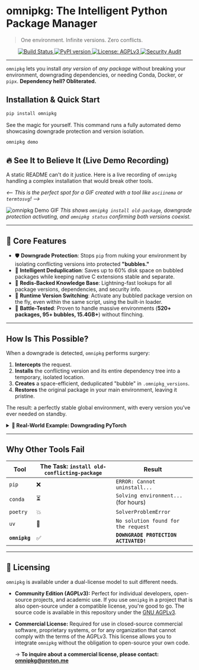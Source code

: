 # omnipkg: The Intelligent Python Package Manager
> One environment. Infinite versions. Zero conflicts.

<p align="center">
  <a href="https://github.com/1minds3t/omnipkg/actions/workflows/test.yml">
    <img src="https://img.shields.io/github/actions/workflow/status/1minds3t/omnipkg/test.yml?branch=main" alt="Build Status">
  </a>
  <a href="https://pypi.org/project/omnipkg/">
    <img src="https://img.shields.io/pypi/v/omnipkg.svg" alt="PyPI version">
  </a>
  <a href="https://www.gnu.org/licenses/agpl-3.0">
    <img src="https://img.shields.io/badge/License-AGPLv3-red.svg" alt="License: AGPLv3">
  </a>
  <a href="https://github.com/1minds3t/omnipkg/actions/workflows/security_audit.yml">
    <img src="https://img.shields.io/github/actions/workflow/status/1minds3t/omnipkg/security_audit.yml?branch=main" alt="Security Audit">
  </a>
</p>

---

`omnipkg` lets you install *any version* of *any package* without breaking your environment, downgrading dependencies, or needing Conda, Docker, or `pipx`. **Dependency hell? Obliterated.**

## Installation & Quick Start

```bash
pip install omnipkg
```

See the magic for yourself. This command runs a fully automated demo showcasing downgrade protection and version isolation.

```bash
omnipkg demo
```

## 🔥 See It to Believe It (Live Demo Recording)

A static README can't do it justice. Here is a live recording of `omnipkg` handling a complex installation that would break other tools.

*<-- This is the perfect spot for a GIF created with a tool like `asciinema` or `termtosvg`! -->*

![omnipkg Demo GIF](https://user-images.githubusercontent.com/your-image-url-here.gif) 
*This shows `omnipkg install old-package`, downgrade protection activating, and `omnipkg status` confirming both versions coexist.*

---

## 🚀 Core Features

-   🛡️ **Downgrade Protection**: Stops `pip` from nuking your environment by isolating conflicting versions into protected **"bubbles."**
-   💾 **Intelligent Deduplication**: Saves up to 60% disk space on bubbled packages while keeping native C extensions stable and separate.
-   🧠 **Redis-Backed Knowledge Base**: Lightning-fast lookups for all package versions, dependencies, and security info.
-   🔀 **Runtime Version Switching**: Activate any bubbled package version on the fly, even within the same script, using the built-in loader.
-   🧪 **Battle-Tested**: Proven to handle massive environments (**520+ packages, 95+ bubbles, 15.4GB+**) without flinching.

---

## How Is This Possible?

When a downgrade is detected, `omnipkg` performs surgery:
1.  **Intercepts** the request.
2.  **Installs** the conflicting version and its entire dependency tree into a temporary, isolated location.
3.  **Creates** a space-efficient, deduplicated "bubble" in `.omnipkg_versions`.
4.  **Restores** the original package in your main environment, leaving it pristine.

The result: a perfectly stable global environment, with every version you've ever needed on standby.

<details>
<summary><strong>🔬 Real-World Example: Downgrading PyTorch</strong></summary>

```bash
# User wants to install an older torch version
$ omnipkg install torch==2.7.0

# ... (omnipkg detects the downgrade) ...
🛡️  DOWNGRADE PROTECTION ACTIVATED!
-> Fixing downgrade: torch from v2.7.1 to v2.7.0
🫧 Creating isolated bubble for torch v2.7.0
✅ Success: Dependencies resolved via PyPI API.
🧹 Creating deduplicated bubble...
⚠️  Disabling deduplication for native package: torch
✅ Bubble created: 16241 files copied, 3211 deduplicated.
📊 Space efficiency: 16.5% saved.
🔄 Restoring ‘torch’ to safe version v2.7.1 in main environment…

✅ Environment protection complete!
```
</details>

---

## Why Other Tools Fail

| Tool          | The Task: `install old-conflicting-package` | Result                                |
|---------------|---------------------------------------------|---------------------------------------|
| `pip`         | ❌                                          | `ERROR: Cannot uninstall...`          |
| `conda`       | ⏳                                          | `Solving environment...` (for hours)  |
| `poetry`      | 💥                                          | `SolverProblemError`                  |
| `uv`          | 🚫                                          | `No solution found for the request`   |
| **`omnipkg`** | ✅                                          | **`DOWNGRADE PROTECTION ACTIVATED!`** |

---

## 📜 Licensing

`omnipkg` is available under a dual-license model to suit different needs.

-   **Community Edition (AGPLv3):** Perfect for individual developers, open-source projects, and academic use. If you use `omnipkg` in a project that is also open-source under a compatible license, you're good to go. The source code is available in this repository under the [GNU AGPLv3](LICENSE).

-   **Commercial License:** Required for use in closed-source commercial software, proprietary systems, or for any organization that cannot comply with the terms of the AGPLv3. This license allows you to integrate `omnipkg` without the obligation to open-source your own code.

    → **To inquire about a commercial license, please contact:** [**omnipkg@proton.me**](mailto:omnipkg@proton.me)